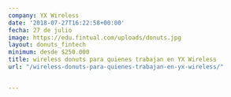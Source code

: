 ```yaml
---
company: YX Wireless
date: '2018-07-27T16:22:58+00:00'
fecha: 27 de julio
image: https://edu.fintual.com/uploads/donuts.jpg
layout: donuts_fintech
minimum: desde $250.000
title: wireless donuts para quienes trabajan en YX Wireless
url: "/wireless-donuts-para-quienes-trabajan-en-yx-wireless/"


---
```

